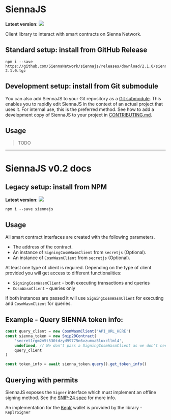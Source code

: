 # SiennaJS

**Latest version:** [![](https://img.shields.io/github/package-json/v/SiennaNetwork/siennajs?label=siennajs&style=flat-square)](./CONTRIBUTING.md)

Client library to interact with smart contracts on Sienna Network.

## Standard setup: install from GitHub Release

```shell
npm i --save https://github.com/SiennaNetwork/siennajs/releases/download/2.1.0/siennajs-2.1.0.tgz
```

## Development setup: install from Git submodule

You can also add SiennaJS to your Git repository as a [Git submodule](https://git-scm.com/book/en/v2/Git-Tools-Submodules).
This enables you to rapidly edit SiennaJS in the context of an actual project that uses it. For
internal use, this is the preferred method. See how to add a development copy of SiennaJS to your
project in [CONTRIBUTING.md](./CONTRIBUTING.md).

## Usage

> TODO

---

# SiennaJS v0.2 docs

## Legacy setup: install from NPM

**Latest version:** [![](https://img.shields.io/npm/v/siennajs?label=siennajs&style=flat-square)](https://www.npmjs.com/package/siennajs)

```shell
npm i --save siennajs
```

## Usage
All smart contract interfaces are created with the following parameters.

 - The address of the contract.
 - An instance of `SigningCosmWasmClient` from `secretjs` (Optional).
 - An instance of `CosmWasmClient` from `secretjs` (Optional).

 At least one type of client is required. Depending on the type of client provided you will get access to different functionalities:

  - `SigningCosmWasmClient` - both executing transactions and queries
  - `CosmWasmClient` - queries only

If both instances are passed it will use `SigningCosmWasmClient` for executing and `CosmWasmClient` for queries.

## Example - Query SIENNA token info:

```typescript
const query_client = new CosmWasmClient('API_URL_HERE')
const sienna_token = new Snip20Contract(
    'secret1rgm2m5t530tdzyd99775n6vzumxa5luxcllml4',
    undefined, // We don't pass a SigningCosmWasmClient as we don't need it for queries
    query_client
)

const token_info = await sienna_token.query().get_token_info()
```

## Querying with permits
SiennaJS exposes the `Signer` interface which must implement an offline signing method. See the [SNIP-24 spec](https://github.com/SecretFoundation/SNIPs/blob/master/SNIP-24.md#data-structures) for more info.

An implementation for the [Keplr](https://www.keplr.app) wallet is provided by the library - `KeplrSigner`
